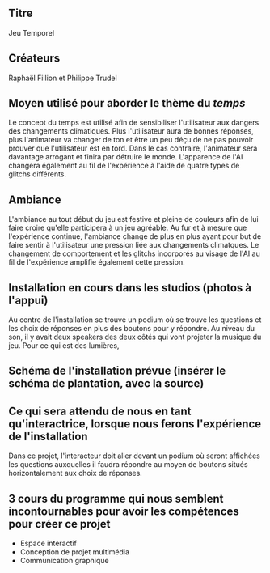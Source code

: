 ## Titre 

Jeu Temporel

## Créateurs

Raphaël Fillion et Philippe Trudel

## Moyen utilisé pour aborder le thème du *temps* 

Le concept du temps est utilisé afin de sensibiliser l'utilisateur aux dangers des changements climatiques. Plus l'utilisateur aura de bonnes réponses, plus l'animateur va changer de ton et être un peu déçu de ne pas pouvoir prouver que l'utilisateur est en tord. Dans le cas contraire, l'animateur sera davantage arrogant et finira par détruire le monde. L'apparence de l'AI changera également au fil de l'expérience à l'aide de quatre types de glitchs différents.

## Ambiance

L'ambiance au tout début du jeu est festive et pleine de couleurs afin de lui faire croire qu'elle participera à un jeu agréable. Au fur et à mesure que l'expérience continue, l'ambiance change de plus en plus ayant pour but de faire sentir à l'utilisateur une pression liée aux changements climatques. Le changement de comportement et les glitchs incorporés au visage de l'AI au fil de l'expérience amplifie également cette pression. 

## Installation en cours dans les studios (photos à l'appui)

Au centre de l'installation se trouve un podium où se trouve les questions et les choix de réponses en plus des boutons pour y répondre. Au niveau du son, il y avait deux speakers des deux côtés qui vont projeter la musique du jeu. Pour ce qui est des lumières,

## Schéma de l'installation prévue (insérer le schéma de plantation, avec la source)

## Ce qui sera attendu de nous en tant qu'interactrice, lorsque nous ferons l'expérience de l'installation
Dans ce projet, l'interacteur doit aller devant un podium où seront affichées les questions auxquelles il faudra répondre au moyen de boutons situés horizontalement aux choix de réponses. 
## 3 cours du programme qui nous semblent incontournables pour avoir les compétences pour créer ce projet 
 - Espace interactif
 - Conception de projet multimédia
 - Communication graphique
